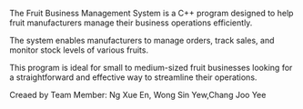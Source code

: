 
The Fruit Business Management System is a C++ program designed to help fruit manufacturers manage their business operations efficiently. 

The system enables manufacturers to manage orders, track sales, and monitor stock levels of various fruits. 

This program is ideal for small to medium-sized fruit businesses looking for a straightforward and effective way to streamline their operations.

Creaed by Team Member: Ng Xue En, Wong Sin Yew,Chang Joo Yee
